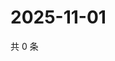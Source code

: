 # 2025-11-01

共 0 条

<!-- BEGIN ZHIHUQUESTIONS -->
<!-- 最后更新时间 Sat Nov 01 2025 18:11:24 GMT+0800 (China Standard Time) -->

<!-- END ZHIHUQUESTIONS -->
